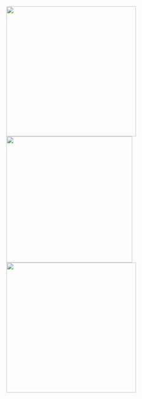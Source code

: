 <div>
   <img src="https://github.com/erkindilekci/basic-javascript-projects/assets/109282517/089c9d96-5a8d-42f3-94ae-61ca80779672" width="340">
  <img src="https://github.com/erkindilekci/basic-javascript-projects/assets/109282517/e6c0a01e-3b3a-4427-bfef-d04051624a06" width="330">
  <img src="https://github.com/erkindilekci/basic-javascript-projects/assets/109282517/aa146bfa-ad74-4ab2-a3a8-df307cdc32ba" width="340">
</div>
